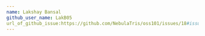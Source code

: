 ```yaml
---
name: Lakshay Bansal
github_user_name: LakB05
url_of_github_issue:https://github.com/NebulaTris/oss101/issues/18#issue-2061996367
---
```

